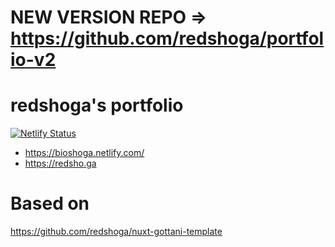 # NEW VERSION REPO => https://github.com/redshoga/portfolio-v2

# redshoga's portfolio

[![Netlify Status](https://api.netlify.com/api/v1/badges/86166c92-dd8f-4e26-b2c8-14323ff7baa0/deploy-status)](https://app.netlify.com/sites/redshoga-portfolio/deploys)

- https://bioshoga.netlify.com/
- https://redsho.ga

# Based on

https://github.com/redshoga/nuxt-gottani-template
